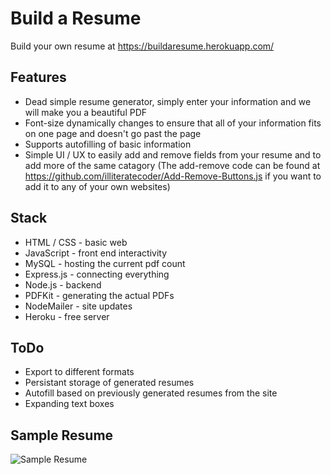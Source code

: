 # Build a Resume

Build your own resume at https://buildaresume.herokuapp.com/

## Features
* Dead simple resume generator, simply enter your information and we will make you a beautiful PDF
* Font-size dynamically changes to ensure that all of your information fits on one page and doesn't go past the page
* Supports autofilling of basic information
* Simple UI / UX to easily add and remove fields from your resume and to add more of the same catagory (The add-remove code can be found at https://github.com/illiteratecoder/Add-Remove-Buttons.js if you want to add it to any of your own websites)


## Stack
* HTML / CSS - basic web
* JavaScript - front end interactivity
* MySQL - hosting the current pdf count
* Express.js - connecting everything
* Node.js - backend
* PDFKit - generating the actual PDFs
* NodeMailer - site updates
* Heroku - free server


## ToDo
* Export to different formats
* Persistant storage of generated resumes
* Autofill based on previously generated resumes from the site
* Expanding text boxes


## Sample Resume
![Sample Resume][sampleResume]

[sampleResume]: https://buildaresume.herokuapp.com/static/images/sampleResume.png "Sample Resume"